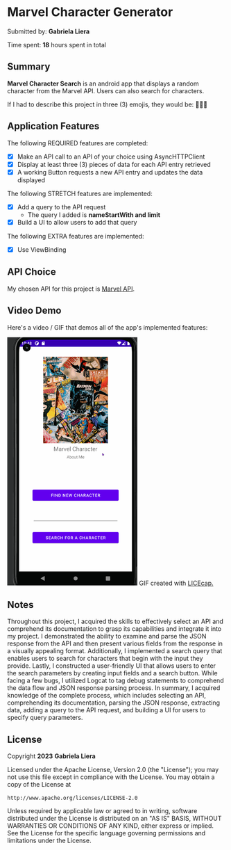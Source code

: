 # Marvel Character Generator

Submitted by: **Gabriela Liera**

Time spent: **18** hours spent in total

## Summary

**Marvel Character Search** is an android app that displays a random character from the Marvel API. Users can also search for characters.

If I had to describe this project in three (3) emojis, they would be: **🤖🦸🧐**

## Application Features

The following REQUIRED features are completed:

- [X] Make an API call to an API of your choice using AsyncHTTPClient
- [X] Display at least three (3) pieces of data for each API entry retrieved
- [X] A working Button requests a new API entry and updates the data displayed

The following STRETCH features are implemented:

- [X] Add a query to the API request
  - The query I added is **nameStartWith and limit**
- [X] Build a UI to allow users to add that query

The following EXTRA features are implemented:

- [X] Use ViewBinding 

## API Choice

My chosen API for this project is <a href="https://developer.marvel.com/">Marvel API</a>.

## Video Demo

Here's a video / GIF that demos all of the app's implemented features:

<img src='https://github.com/gabrielaliera/Marvel_Character_Generator/blob/master/marvel-walkthrough.gif' title='Video Demo' width='300' heigth="500" alt='Video Demo' />
GIF created with <a href="https://www.cockos.com/licecap/">LICEcap.</a> 


## Notes

Throughout this project, I acquired the skills to effectively select an API and comprehend its documentation to grasp its capabilities and integrate it into my project. I demonstrated the ability to examine and parse the JSON response from the API and then present various fields from the response in a visually appealing format. Additionally, I implemented a search query that enables users to search for characters that begin with the input they provide. Lastly, I constructed a user-friendly UI that allows users to enter the search parameters by creating input fields and a search button. While facing a few bugs, I utilized Logcat to tag debug statements to comprehend the data flow and JSON response parsing process. In summary, I acquired knowledge of the complete process, which includes selecting an API, comprehending its documentation, parsing the JSON response, extracting data, adding a query to the API request, and building a UI for users to specify query parameters.

## License

Copyright **2023** **Gabriela Liera**

Licensed under the Apache License, Version 2.0 (the "License");
you may not use this file except in compliance with the License.
You may obtain a copy of the License at

    http://www.apache.org/licenses/LICENSE-2.0

Unless required by applicable law or agreed to in writing, software
distributed under the License is distributed on an "AS IS" BASIS,
WITHOUT WARRANTIES OR CONDITIONS OF ANY KIND, either express or implied.
See the License for the specific language governing permissions and
limitations under the License.
